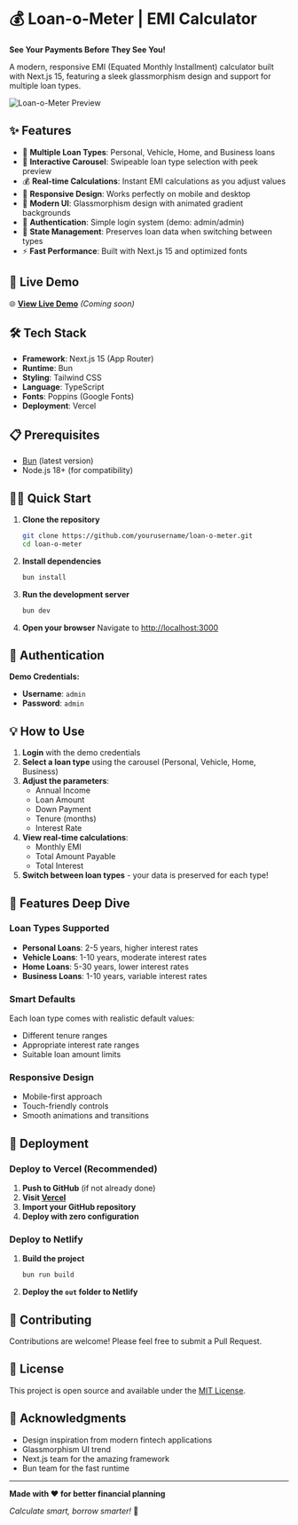 # 💰 Loan-o-Meter | EMI Calculator

**See Your Payments Before They See You!**

A modern, responsive EMI (Equated Monthly Installment) calculator built with Next.js 15, featuring a sleek glassmorphism design and support for multiple loan types.

![Loan-o-Meter Preview](https://via.placeholder.com/800x600/000000/FFFFFF?text=Loan-o-Meter+Preview)

## ✨ Features

- 🏦 **Multiple Loan Types**: Personal, Vehicle, Home, and Business loans
- 🎪 **Interactive Carousel**: Swipeable loan type selection with peek preview
- 💰 **Real-time Calculations**: Instant EMI calculations as you adjust values
- 📱 **Responsive Design**: Works perfectly on mobile and desktop
- 🎨 **Modern UI**: Glassmorphism design with animated gradient backgrounds
- 🔐 **Authentication**: Simple login system (demo: admin/admin)
- 💾 **State Management**: Preserves loan data when switching between types
- ⚡ **Fast Performance**: Built with Next.js 15 and optimized fonts

## 🚀 Live Demo

🌐 **[View Live Demo](https://your-app-name.vercel.app)** *(Coming soon)*

## 🛠️ Tech Stack

- **Framework**: Next.js 15 (App Router)
- **Runtime**: Bun
- **Styling**: Tailwind CSS
- **Language**: TypeScript
- **Fonts**: Poppins (Google Fonts)
- **Deployment**: Vercel

## 📋 Prerequisites

- [Bun](https://bun.sh/) (latest version)
- Node.js 18+ (for compatibility)

## 🏃‍♂️ Quick Start

1. **Clone the repository**
   ```bash
   git clone https://github.com/yourusername/loan-o-meter.git
   cd loan-o-meter
   ```

2. **Install dependencies**
   ```bash
   bun install
   ```

3. **Run the development server**
   ```bash
   bun dev
   ```

4. **Open your browser**
   Navigate to [http://localhost:3000](http://localhost:3000)

## 🔐 Authentication

**Demo Credentials:**
- **Username**: `admin`
- **Password**: `admin`

## 💡 How to Use

1. **Login** with the demo credentials
2. **Select a loan type** using the carousel (Personal, Vehicle, Home, Business)
3. **Adjust the parameters**:
   - Annual Income
   - Loan Amount
   - Down Payment
   - Tenure (months)
   - Interest Rate
4. **View real-time calculations**:
   - Monthly EMI
   - Total Amount Payable
   - Total Interest
5. **Switch between loan types** - your data is preserved for each type!

## 🎨 Features Deep Dive

### Loan Types Supported
- **Personal Loans**: 2-5 years, higher interest rates
- **Vehicle Loans**: 1-10 years, moderate interest rates  
- **Home Loans**: 5-30 years, lower interest rates
- **Business Loans**: 1-10 years, variable interest rates

### Smart Defaults
Each loan type comes with realistic default values:
- Different tenure ranges
- Appropriate interest rate ranges
- Suitable loan amount limits

### Responsive Design
- Mobile-first approach
- Touch-friendly controls
- Smooth animations and transitions

## 🚀 Deployment

### Deploy to Vercel (Recommended)

1. **Push to GitHub** (if not already done)
2. **Visit [Vercel](https://vercel.com)**
3. **Import your GitHub repository**
4. **Deploy with zero configuration**

### Deploy to Netlify

1. **Build the project**
   ```bash
   bun run build
   ```
2. **Deploy the `out` folder to Netlify**

## 🤝 Contributing

Contributions are welcome! Please feel free to submit a Pull Request.

## 📄 License

This project is open source and available under the [MIT License](LICENSE).

## 🙏 Acknowledgments

- Design inspiration from modern fintech applications
- Glassmorphism UI trend
- Next.js team for the amazing framework
- Bun team for the fast runtime

---

**Made with ❤️ for better financial planning**

*Calculate smart, borrow smarter!* 💪